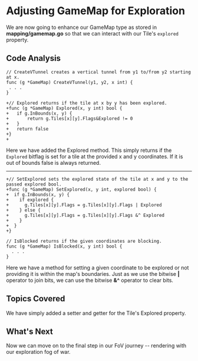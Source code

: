 # Adjusting GameMap for Exploration
We are now going to enhance our GameMap type as stored in **mapping/gamemap.go** so that we can interact with our Tile's `explored` property.

## Code Analysis
```
// CreateVTunnel creates a vertical tunnel from y1 to/from y2 starting at x.
func (g *GameMap) CreateVTunnel(y1, y2, x int) {
 . . .
}

+// Explored returns if the tile at x by y has been explored.
+func (g *GameMap) Explored(x, y int) bool {
+	if g.InBounds(x, y) {
+		return g.Tiles[x][y].Flags&Explored != 0
+	}
+	return false
+}
+
```
Here we have added the Explored method. This simply returns if the `Explored` bitflag is set for a tile at the provided x and y coordinates. If it is out of bounds false is always returned.

---
```
+// SetExplored sets the explored state of the tile at x and y to the passed explored bool.
+func (g *GameMap) SetExplored(x, y int, explored bool) {
+  if g.InBounds(x, y) {
+    if explored {
+      g.Tiles[x][y].Flags = g.Tiles[x][y].Flags | Explored
+    } else {
+      g.Tiles[x][y].Flags = g.Tiles[x][y].Flags &^ Explored
+    }   
+  }
+}

// IsBlocked returns if the given coordinates are blocking.
func (g *GameMap) IsBlocked(x, y int) bool {
  . . .
}
```
Here we have a method for setting a given coordinate to be explored or not providing it is within the map's boundaries. Just as we use the bitwise **|** operator to join bits, we can use the bitwise **&^** operator to clear bits.

## Topics Covered
We have simply added a setter and getter for the Tile's Explored property.

## What's Next
Now we can move on to the final step in our FoV journey -- rendering with our exploration fog of war.
